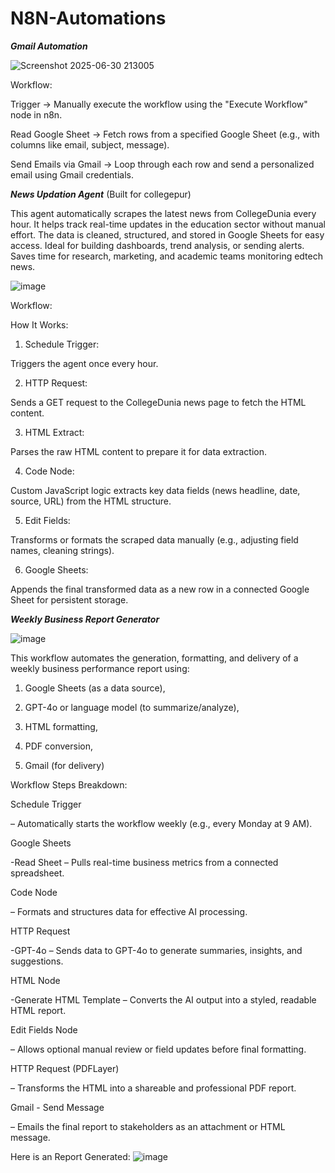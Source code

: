 # N8N-Automations


***Gmail Automation***

![Screenshot 2025-06-30 213005](https://github.com/user-attachments/assets/c1c83030-2ae6-4013-9304-c3a7db835b12)

Workflow:

Trigger
→ Manually execute the workflow using the "Execute Workflow" node in n8n.

Read Google Sheet
→ Fetch rows from a specified Google Sheet (e.g., with columns like email, subject, message).

Send Emails via Gmail
→ Loop through each row and send a personalized email using Gmail credentials.






***News Updation Agent***
(Built for collegepur)


This agent automatically scrapes the latest news from CollegeDunia every hour.
It helps track real-time updates in the education sector without manual effort.
The data is cleaned, structured, and stored in Google Sheets for easy access.
Ideal for building dashboards, trend analysis, or sending alerts.
Saves time for research, marketing, and academic teams monitoring edtech news.


![image](https://github.com/user-attachments/assets/16447e06-0b6d-4e3b-a5d6-71bd3c06cb40)


Workflow:

How It Works:
1) Schedule Trigger:

Triggers the agent once every hour.

2) HTTP Request:

Sends a GET request to the CollegeDunia news page to fetch the HTML content.

3) HTML Extract:

Parses the raw HTML content to prepare it for data extraction.

4) Code Node:

Custom JavaScript logic extracts key data fields (news headline, date, source, URL) from the HTML structure.

5) Edit Fields:

Transforms or formats the scraped data manually (e.g., adjusting field names, cleaning strings).

6) Google Sheets:

Appends the final transformed data as a new row in a connected Google Sheet for persistent storage.










***Weekly Business Report Generator***






![image](https://github.com/user-attachments/assets/7722d878-0a0b-4481-8e98-a1f1c0ec252f)




This workflow automates the generation, formatting, and delivery of a weekly business performance report using:

1) Google Sheets (as a data source),

2) GPT-4o or language model (to summarize/analyze),

3) HTML formatting,

4) PDF conversion,

5) Gmail (for delivery)

Workflow Steps Breakdown:

Schedule Trigger 

– Automatically starts the workflow weekly (e.g., every Monday at 9 AM).

Google Sheets 

-Read Sheet – Pulls real-time business metrics from a connected spreadsheet.

Code Node 

– Formats and structures data for effective AI processing.

HTTP Request 

-GPT-4o – Sends data to GPT-4o to generate summaries, insights, and suggestions.

HTML Node

-Generate HTML Template – Converts the AI output into a styled, readable HTML report.

Edit Fields Node 

– Allows optional manual review or field updates before final formatting.

HTTP Request (PDFLayer) 

– Transforms the HTML into a shareable and professional PDF report.

Gmail - Send Message

– Emails the final report to stakeholders as an attachment or HTML message.


Here is an Report Generated:
![image](https://github.com/user-attachments/assets/e4e563fd-1953-48dd-876d-ee4bc9fdc454)










